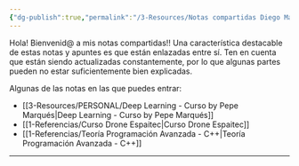 ```yaml
---
{"dg-publish":true,"permalink":"/3-Resources/Notas compartidas Diego Marza/","tags":["gardenEntry"],"noteIcon":""}
---
```


Hola! Bienvenid@ a mis notas compartidas!!
Una característica destacable de estas notas y apuntes es que están enlazadas entre sí.
Ten en cuenta que están siendo actualizadas constantemente, por lo que algunas partes pueden no estar suficientemente bien explicadas.

Algunas de las notas en las que puedes entrar: 

- [[3-Resources/PERSONAL/Deep Learning - Curso by Pepe Marqués\|Deep Learning - Curso by Pepe Marqués]]
- [[1-Referencias/Curso Drone Espaitec\|Curso Drone Espaitec]]
- [[1-Referencias/Teoría Programación Avanzada - C++\|Teoría Programación Avanzada - C++]]

---

 


